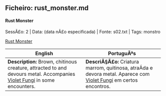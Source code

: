﻿## Ficheiro: rust_monster.md

#### Rust Monster

SessÃ£o: 2 | Data: (data nÃ£o especificada) | Fonte: s02.txt | Tags: monstro

[Rust Monster](rust_monster.png)

| English | PortuguÃªs |
|---------|-----------|
| **Description:** Brown, chitinous creature, attracted to and devours metal. Accompanies [Violet Fungi](violet_fungi.md) in some encounters. | **DescriÃ§Ã£o:** Criatura marrom, quitinosa, atraÃ­da e devora metal. Aparece com [Violet Fungi](violet_fungi.md) em certos encontros. |


























